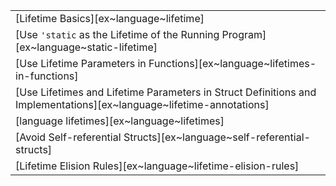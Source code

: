 ||
|--------|
| [Lifetime Basics][ex~language~lifetime] |
| [Use `'static` as the Lifetime of the Running Program][ex~language~static-lifetime] |
| [Use Lifetime Parameters in Functions][ex~language~lifetimes-in-functions] |
| [Use Lifetimes and Lifetime Parameters in Struct Definitions and Implementations][ex~language~lifetime-annotations] |
| [language lifetimes][ex~language~lifetimes] | | |
| [Avoid Self-referential Structs][ex~language~self-referential-structs] | | |
| [Lifetime Elision Rules][ex~language~lifetime-elision-rules] |
